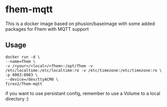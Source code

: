 # fhem-mqtt
This is a docker image based on phusion/baseimage with some added packages for Fhem with MQTT support

## Usage

```
docker run -d \
--name=fhem \
-v /<your>/<local>/<fhem>:/opt/fhem -v /etc/localtime:/etc/localtime:ro -v /etc/timezone:/etc/timezone:ro \
-p 8083:8083 \
--device=/dev/ttyACM0 \
firex2/fhem-mqtt
```

if you want to use persistant config, remember to use a Volume to a local directory :)